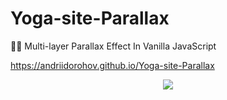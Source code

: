 # Yoga-site-Parallax

🧘‍♀️ Multi-layer Parallax Effect In Vanilla JavaScript

https://andriidorohov.github.io/Yoga-site-Parallax

<div align="center">
  <img src="https://github.com/AndriiDorohov/Yoga-site-Parallax/blob/main/preview.png"/>
</div>
